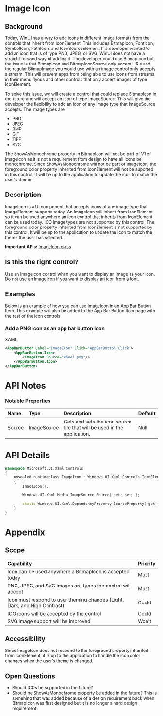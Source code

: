 # Image Icon

## Background
Today, WinUI has a way to add icons in different image formats from the controls that inherit from IconElement. This includes BitmapIcon, FontIcon, SymbolIcon, PathIcon, and IconSourceElement. If a developer wanted to add an icon that is of type PNG, JPEG, or SVG, WinUI does not have a straight forward way of adding it. The developer could use BitmapIcon but the issue is that BitmapIcon and BitmapIconSource only accept URIs and the regular BitmapImage you would use with an image control only accepts a stream. This will prevent apps from being able to use icons from streams in their menu flyous and other controls that only accept images of type IconElement.

To solve this issue, we will create a control that could replace BitmapIcon in the future and will accept an icon of type ImageSource. This will give the developer the flexibility to add an icon of any image type that ImageSource accepts.  The image types are: 
- PNG
- JPEG
- BMP
- GIF
- TIFF
- SVG

The ShowAsMonochrome property in BitmapIcon will not be part of V1 of ImageIcon as it is not a requirement from design to have all icons be monochrome. Since ShowAsMonochrome will not be part of ImageIcon, the foreground color property inherited from IconElement will not be suported in this control. It will be up to the application to update the icon to match the user's theme. 


## Description
ImageIcon is a UI component that accepts icons of any image type that ImageElement supports today. An ImageIcon will inherit from IconElement so it can be used anywhere an icon control that inherits from IconElement can be used today. ICO image types are not supported by this control. The foreground color property inherited from IconElement is not supported by this control. It will be up to the application to update the icon to match the theme the user has selected. 

**Important APIs:** [ImageIcon class](https://docs.microsoft.com/uwp/api/microsoft.ui.xaml.controls.ImageIcon)

## Is this the right control? 
Use an ImageIcon control when you want to display an image as your icon. Do not use an ImageIcon if you want to display an icon from a font. 

## Examples
Below is an example of how you can use ImageIcon in an App Bar Button Item. This example will also be added to the App Bar Button Item page with the rest of the icon controls. 

### Add a PNG icon as an app bar button Icon
XAML
```xml
<AppBarButton Label="ImageIcon" Click="AppBarButton_Click">
    <AppBarButton.Icon>
        <ImageIcon Source="Wheel.png"/>
    </AppBarButton.Icon>
</AppBarButton>
```

# API Notes
### Notable Properties  
| Name	| Type | Description | Default |
|:--- | :--- | :--- | :--- |
|Source | ImageSource | Gets and sets the icon source file that will be used in the application. | Null |


# API Details
```c++
namespace Microsoft.UI.Xaml.Controls
{
    unsealed runtimeclass ImageIcon : Windows.UI.Xaml.Controls.IconElement
    {
        ImageIcon();

        Windows.UI.Xaml.Media.ImageSource Source{ get; set; };

        static Windows.UI.Xaml.DependencyProperty SourceProperty{ get; };
    }
}
```

# Appendix
## Scope
|Capability	| Priority |
|:--- | :--- |
| Icon can be used anywhere a BitmapIcon is accepted today | Must|
| PNG, JPEG, and SVG images are types the control will accept | Must|
| Icon must respond to user theming changes (Light, Dark, and High Contrast) | Could |
| ICO icons will be accepted by the control | Could |
| SVG image support will be improved | Won't |


## Accessibility
Since ImageIcon does not respond to the foreground property inherited from IconElement, it is up to the application to handle the icon color changes when the user’s theme is changed.  

## Open Questions
- Should ICOs be supported in the future? 
- Should he ShowAsMonochrome property be added in the future? This is somehing that was added because of a design requirement back when BitmapIcon was first designed but it is no longer a hard design requirement. 


